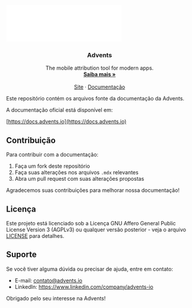 <a href="https://advents.io/?utm_medium=social&utm_source=github&utm_campaign=docs-repo" target="_blank" align="center">
  <picture>
    <source media="(prefers-color-scheme: dark)" srcset="misc/brand-dark.svg" />
    <source media="(prefers-color-scheme: light)" srcset="misc/brand-light.svg" />
    <img src="misc/brand-dark.svg" alt="Advents" width="312px" />
  </picture>
</a>

<h3 align="center">Advents</h3>

<p align="center">
  The mobile attribution tool for modern apps.
  <br />
  <a href="https://advents.io/?utm_medium=social&utm_source=github&utm_campaign=docs-repo"><strong>Saiba mais »</strong></a>
  <br />
  <br />
  <a href="https://advents.io/?utm_medium=social&utm_source=github&utm_campaign=docs-repo">Site</a>
  ·
  <a href="https://docs.advents.io">Documentação</a>
</p>

Este repositório contém os arquivos fonte da documentação da Advents.

A documentação oficial está disponível em:

[https://docs.advents.io](https://docs.advents.io)

## Contribuição

Para contribuir com a documentação:

1. Faça um fork deste repositório
2. Faça suas alterações nos arquivos `.mdx` relevantes
3. Abra um pull request com suas alterações propostas

Agradecemos suas contribuições para melhorar nossa documentação!

## Licença

Este projeto está licenciado sob a Licença GNU Affero General Public License Version 3 (AGPLv3) ou qualquer versão posterior - veja o arquivo [LICENSE](LICENSE) para detalhes.

## Suporte

Se você tiver alguma dúvida ou precisar de ajuda, entre em contato:

- E-mail: contato@advents.io
- LinkedIn: https://www.linkedin.com/company/advents-io

Obrigado pelo seu interesse na Advents!
